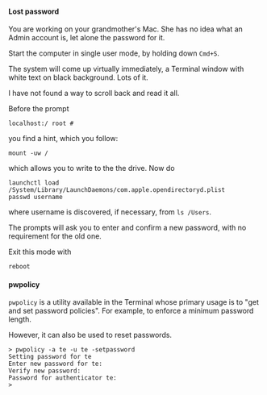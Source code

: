 #### Lost password

You are working on your grandmother's Mac.  She has no idea what an Admin account is, let alone the password for it.

Start the computer in single user mode, by holding down ``Cmd+S``.

The system will come up virtually immediately, a Terminal window with white text on black background.  Lots of it.  

I have not found a way to scroll back and read it all.

Before the prompt

```
localhost:/ root #
```
you find a hint, which you follow:

```
mount -uw /
```

which allows you to write to the the drive.  Now do

```
launchctl load /System/Library/LaunchDaemons/com.apple.opendirectoryd.plist
passwd username
```

where username is discovered, if necessary, from ``ls /Users``.

The prompts will ask you to enter and confirm a new password, with no requirement for the old one.

Exit this mode with

```
reboot
```

#### pwpolicy

``pwpolicy`` is a utility available in the Terminal whose primary usage is to "get and set password policies".  For example, to enforce a minimum password length.

However, it can also be used to reset passwords.  

```
> pwpolicy -a te -u te -setpassword
Setting password for te
Enter new password for te:
Verify new password:
Password for authenticator te:
>
```
